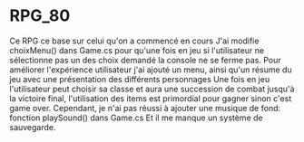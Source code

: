 # RPG_80
Ce RPG ce base sur celui qu'on a commencé en cours
J'ai modifie choixMenu() dans Game.cs pour qu'une fois en jeu si l'utilisateur 
ne sélectionne pas un des choix demandé la console ne se ferme pas.
Pour améliorer l'expérience utilisateur j'ai ajouté un menu, ainsi qu'un résume 
du jeu avec une présentation des différents personnages
Une fois en jeu l'utilisateur peut choisir sa classe et aura une succession de 
combat jusqu'à la victoire final, l'utilisation des items est primordial
pour gagner sinon c'est game over.
Cependant, je n'ai pas réussi à ajouter une musique de fond: fonction playSound() dans Game.cs
Et il me manque un système de sauvegarde.